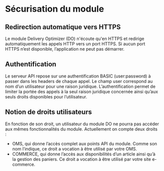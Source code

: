# Sécurisation du module

## Redirection automatique vers HTTPS
Le module Delivery Optimizer (DO) n'écoute qu'en HTTPS et redirige automatiquement les appels HTTP vers un port HTTPS. Si aucun port HTTPS n’est disponible, l’application ne peut pas démarrer.

## Authentification
Le serveur API repose sur une authentification BASIC (user:password) à passer dans les headers de chaque appel. Le champ user correspond au nom d’un utilisateur pour une raison juridique. L’authentification permet de limiter la portée des appels à la seul raison juridique concernée ainsi qu’aux seuls droits disponibles pour l’utilisateur.

## Notion de droits utilisateurs
En fonction de son droit, un utilisateur du module DO ne pourra pas accéder aux mêmes fonctionnalités du module. Actuellement on compte deux droits :
- OMS, qui donne l’accès complet aux points API du module. Comme son nom l’indique, ce droit a vocation à être utilisé par votre OMS.
- COMMERCE, qui donne l’accès aux disponibilités d’un article ainsi qu’à la gestion des paniers. Ce droit a vocation à être utilisé par votre site e-commerce.
